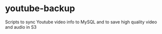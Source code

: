 # youtube-backup
Scripts to sync Youtube video info to MySQL and to save high quality video and audio in S3
